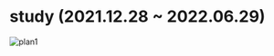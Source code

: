 # study (2021.12.28 ~ 2022.06.29)
![plan1](https://user-images.githubusercontent.com/84116509/153135390-8fe273a5-2770-45b7-8967-bf273748d809.png)
